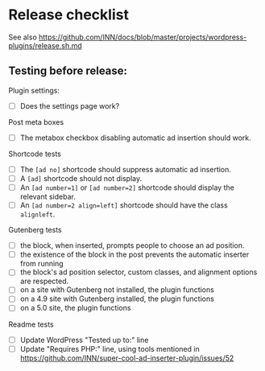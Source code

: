 # Release checklist

See also https://github.com/INN/docs/blob/master/projects/wordpress-plugins/release.sh.md

## Testing before release:

Plugin settings:

- [ ] Does the settings page work?

Post meta boxes

- [ ] The metabox checkbox disabling automatic ad insertion should work.

Shortcode tests

- [ ] The `[ad no]` shortcode should suppress automatic ad insertion.
- [ ] A `[ad]` shortcode should not display.
- [ ] An `[ad number=1]` or `[ad number=2]` shortcode should display the relevant sidebar.
- [ ] An `[ad number=2 align=left]` shortcode should have the class `alignleft`.

Gutenberg tests

- [ ] the block, when inserted, prompts people to choose an ad position.
- [ ] the existence of the block in the post prevents the automatic inserter from running
- [ ] the block's ad position selector, custom classes, and alignment options are respected.
- [ ] on a site with Gutenberg not installed, the plugin functions
- [ ] on a 4.9 site with Gutenberg installed, the plugin functions
- [ ] on a 5.0 site, the plugin functions

Readme tests

- [ ] Update WordPress "Tested up to:" line
- [ ] Update "Requires PHP:" line, using tools mentioned in https://github.com/INN/super-cool-ad-inserter-plugin/issues/52
